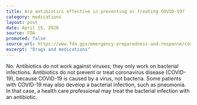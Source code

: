 ```yaml
---
title: Are antibiotics effective in preventing or treating COVID-19?
category: medications
layout: post
date: April 15, 2020
source: FDA
promoted: false
source_url: https://www.fda.gov/emergency-preparedness-and-response/coronavirus-disease-2019-covid-19/coronavirus-disease-2019-covid-19-frequently-asked-questions
excerpt: "Drugs and medications"
---
```


No. Antibiotics do not work against viruses; they only work on bacterial infections. Antibiotics do not prevent or treat coronavirus disease (COVID-19), because COVID-19 is caused by a virus, not bacteria. Some patients with COVID-19 may also develop a bacterial infection, such as pneumonia. In that case, a health care professional may treat the bacterial infection with an antibiotic.